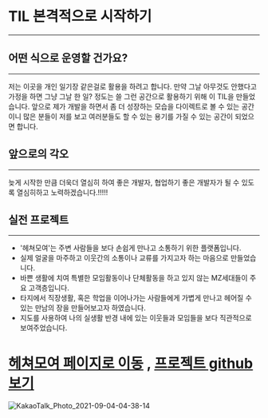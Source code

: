 # TIL 본격적으로 시작하기
___
 
 ## 어떤 식으로 운영할 건가요?
 ___
 저는 이곳을 개인 일기장 같은걸로 활용을 하려고 합니다.
 만약 그날 아무것도 안했다고 가정을 하면 그냥 그날 한 일? 정도는 쓸 그런 공간으로 활용하기 위해 이 TIL을 만들었습니다. 앞으로 제가 개발을 하면서
 좀 더 성장하는 모습을 다이렉트로 볼 수 있는 공간이니 많은 분들이 저를 보고 여러분들도 할 수 있는 용기를 가질 수 있는 공간이 되었으면 합니다.
 
 ## 앞으로의 각오
 ___
 늦게 시작한 만큼 더욱더 열심히 하여 좋은 개발자, 협업하기 좋은 개발자가 될 수 있도록 열심히하고 노력하겠습니다.!!!!!
 
 ## 실전 프로젝트
 ___
 
 * '헤쳐모여'는 주변 사람들을 보다 손쉽게 만나고 소통하기 위한 플랫폼입니다.
 * 실제 얼굴을 마주하고 이웃간의 소통이나 교류를 가지고자 하는 마음으로 만들었습니다.
 * 바쁜 생활에 치여 특별한 모임활동이나 단체활동을 하고 있지 않는 MZ세대들이 주요 고객층입니다. 
 * 타지에서 직장생활, 혹은 학업을 이어나가는 사람들에게 가볍게 만나고 헤어질 수 있는 만남의 장을 만들어보고자 하였습니다. 
 * 지도를 사용하여 나의 실생활 반경 내에 있는 이웃들과 모임들을 보다 직관적으로 보여주었습니다. 

 
 # <a href='https://moyeora.org'><strong>헤쳐모여 페이지로 이동</strong></a> , <a href='https://github.com/archepro84/FinalProject_9'>프로젝트 github보기</a>
![KakaoTalk_Photo_2021-09-04-04-38-14](https://user-images.githubusercontent.com/85220179/132057806-dd10f068-2c9e-47ff-8608-2d0347c067f9.png)
 
